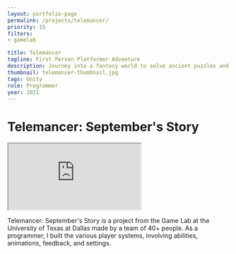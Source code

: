 ```yaml
---
layout: portfolio-page
permalink: /projects/telemancer/
priority: 15
filters:
- gamelab

title: Telemancer
tagline: First Person Platformer Adventure
description: Journey into a fantasy world to solve ancient puzzles and unlock the secrets of teleportation magic.
thumbnail: telemancer-thumbnail.jpg
tags: Unity
role: Programmer
year: 2021
---
```


# Telemancer: September's Story

<iframe class="full aspect16-9" src="https://www.youtube.com/embed/235X9oTY6iE?autoplay=1&mute=1&loop=1&list=PLRNKKzTiLuHRP4ah61WcEcCqShoI8oasa" allowfullscreen></iframe>

Telemancer: September's Story is a project from the Game Lab at the University of Texas at Dallas made by a team of 40+ people. As a programmer, I built the various player systems, involving abilities, animations, feedback, and settings.
